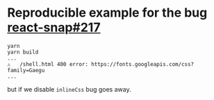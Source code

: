 # Reproducible example for the bug [react-snap#217](https://github.com/stereobooster/react-snap/issues/217)

```
yarn
yarn build
...
⚠️   /shell.html 400 error: https://fonts.googleapis.com/css?family=Gaegu
...
```

but if we disable `inlineCss` bug goes away.
